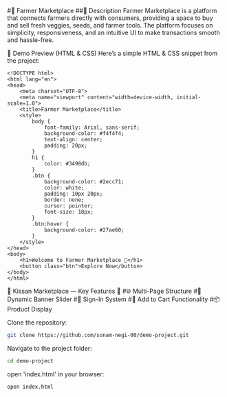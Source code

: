 #🌾 Farmer Marketplace
##📌 Description
Farmer Marketplace is a platform that connects farmers directly with consumers, providing a space to buy and sell fresh veggies, seeds, and farmer tools. The platform focuses on simplicity, responsiveness, and an intuitive UI to make transactions smooth and hassle-free.

🎨 Demo Preview (HTML & CSS)
Here’s a simple HTML & CSS snippet from the project:
```
<!DOCTYPE html>
<html lang="en">
<head>
    <meta charset="UTF-8">
    <meta name="viewport" content="width=device-width, initial-scale=1.0">
    <title>Farmer Marketplace</title>
    <style>
        body {
            font-family: Arial, sans-serif;
            background-color: #f4f4f4;
            text-align: center;
            padding: 20px;
        }
        h1 {
            color: #3498db;
        }
        .btn {
            background-color: #2ecc71;
            color: white;
            padding: 10px 20px;
            border: none;
            cursor: pointer;
            font-size: 18px;
        }
        .btn:hover {
            background-color: #27ae60;
        }
    </style>
</head>
<body>
    <h1>Welcome to Farmer Marketplace 🚜</h1>
    <button class="btn">Explore Now</button>
</body>
</html>
```
🌟 Kissan Marketplace — Key Features 🌟
#🌐 Multi-Page Structure
#📢 Dynamic Banner Slider
#🔐 Sign-In System
#🛒 Add to Cart Functionality
#📦 Product Display

Clone the repository:
```sh
git clone https://github.com/sonam-negi-00/demo-project.git
```
Navigate to the project folder:
```sh
cd demo-project
```
open 'index.html' in your browser:
```
open index.html
```




